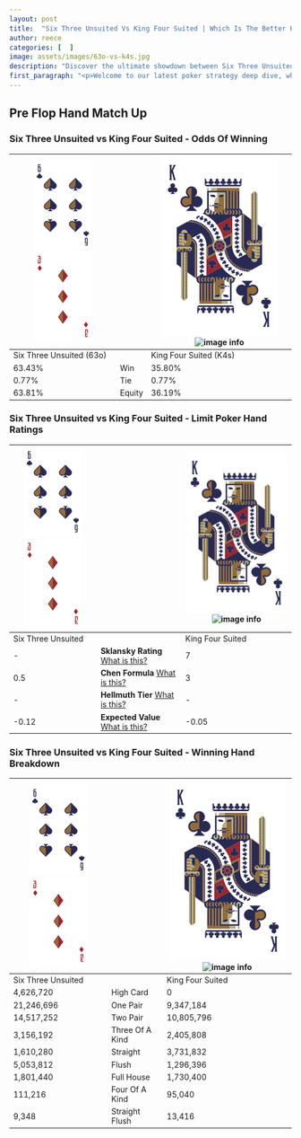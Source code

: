 ```yaml
---
layout: post
title:  "Six Three Unsuited Vs King Four Suited | Which Is The Better Hand In Poker? A Complete Guide"
author: reece
categories: [  ]
image: assets/images/63o-vs-k4s.jpg
description: "Discover the ultimate showdown between Six Three Unsuited and King Four Suited in poker! Uncover the odds, strategies, and scenarios where one hand triumphs over the other. Get ready to up your poker game with this thrilling analysis."
first_paragraph: "<p>Welcome to our latest poker strategy deep dive, where we're pitting two distinct hands against each other in a high-stakes showdown: Six Three Unsuited vs King Four Suited.</p><p>In the dynamic world of poker, every decision counts, and knowing which hand holds the upper hand is key to your success at the table.</p><p>In this article, we'll dissect these two hands, explore the scenarios where one dominates the other, and equip you with the knowledge to make strategic choices that can tip the odds in your favor.</p><p>Get ready to unravel the intriguing dynamics of these poker hands and elevate your game to new heights.</p>"
---
```




[comment]: # (sp0)

## Pre Flop Hand Match Up

<div class="table hand-ratings" markdown="1"> 



### Six Three Unsuited vs King Four Suited - Odds Of Winning


    
| ![image info](assets/images/hand1/6.png) ![image info](assets/images/hand1/3o.png) |  | ![image info](assets/images/hand2/K.png) ![image info](assets/images/hand2/4s.png) |
| -------- | -------- | -------- |
| Six Three Unsuited (63o) |  | King Four Suited (K4s) |
| 63.43% | Win | 35.80% |
| 0.77% | Tie | 0.77% |
| 63.81% | Equity | 36.19% |




[comment]: # (sp1)



### Six Three Unsuited vs King Four Suited - Limit Poker Hand Ratings


    
| ![image info](assets/images/hand1/6.png) ![image info](assets/images/hand1/3o.png) |  | ![image info](assets/images/hand2/K.png) ![image info](assets/images/hand2/4s.png) |
| -------- | -------- | -------- |
| Six Three Unsuited |  | King Four Suited |
| - | **Sklansky Rating** [What is this?](/sklansky-rating-explained) | 7 |
| 0.5 | **Chen Formula** [What is this?](/chen-formula-explained) | 3 |
| - | **Hellmuth Tier** [What is this?](/Hellmuth-tier-explained) | - |
| -0.12 | **Expected Value** [What is this?](/expected-value-explained) | -0.05 |




[comment]: # (sp2)



### Six Three Unsuited vs King Four Suited - Winning Hand Breakdown


    
| ![image info](assets/images/hand1/6.png) ![image info](assets/images/hand1/3o.png) |  | ![image info](assets/images/hand2/K.png) ![image info](assets/images/hand2/4s.png) |
| -------- | -------- | -------- |
| Six Three Unsuited |  | King Four Suited |
| 4,626,720 | High Card | 0 |
| 21,246,696 | One Pair | 9,347,184 |
| 14,517,252 | Two Pair | 10,805,796 |
| 3,156,192 | Three Of A Kind | 2,405,808 |
| 1,610,280 | Straight | 3,731,832 |
| 5,053,812 | Flush | 1,296,396 |
| 1,801,440 | Full House | 1,730,400 |
| 111,216 | Four Of A Kind | 95,040 |
| 9,348 | Straight Flush | 13,416 |




[comment]: # (sp3)



</div>

[comment]: # (sp4)



[comment]: # (sp5)

